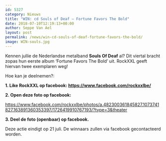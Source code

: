 ```yaml
---
id: 5327
category: Nieuws
title: "WIN: cd Souls of Deaf – Fortune Favors The Bold"
date: 2018-07-10T12:19:13+00:00
author: Seppe Van Ael
layout: post
permalink: /news/win-cd-souls-of-deaf-fortune-favors-the-bold/
image: WIN-souls.jpg
---
```

Kennen jullie de Nederlandse metalband **Souls Of Deaf** al? Dit viertal bracht zopas hun eerste album ‘Fortune Favors The Bold’ uit. RockXXL geeft hiervan twee exemplaren weg!

Hoe kan je deelnemen?:

**1. Like RockXXL op facebook: <https://www.facebook.com/rockxxlbe/>**

**2. Open deze foto op facebook:**
<div class="fb-post fb_iframe_widget" data-href="https://www.facebook.com/rockxxlbe/photos/a.482300361845827.1073741827.163891360353397/1669291236480061/?type=3&theater" data-width="500">
  <a href="https://www.facebook.com/rockxxlbe/photos/a.482300361845827.1073741827.163891360353397/1726419910767193/?type=3&theater">https://www.facebook.com/rockxxlbe/photos/a.482300361845827.1073741827.163891360353397/1726419910767193/?type=3&theater</a>
</div>

**3. Deel de foto (openbaar) op facebook.**

Deze actie eindigt op 21 juli. De winnaars zullen via facebook gecontacteerd worden.
